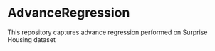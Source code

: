 # AdvanceRegression
This repository captures advance regression performed on Surprise Housing dataset
